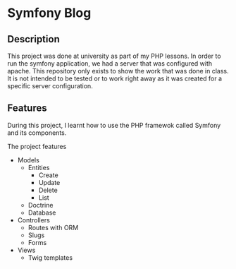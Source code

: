 # Symfony Blog

## Description

This project was done at university as part of my PHP lessons. In order to run the symfony application, we had a server that was configured with apache. This repository only exists to show the work that was done in class. It is not intended to be tested or to work right away as it was created for a specific server configuration. 

## Features

During this project, I learnt how to use the PHP framewok called Symfony and its components.

The project features
* Models
  * Entities
    * Create
    * Update
    * Delete
    * List
  * Doctrine
  * Database
* Controllers
  * Routes with ORM
  * Slugs
  * Forms
* Views
  * Twig templates

